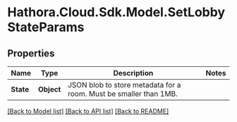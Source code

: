 # Hathora.Cloud.Sdk.Model.SetLobbyStateParams

## Properties

Name | Type | Description | Notes
------------ | ------------- | ------------- | -------------
**State** | **Object** | JSON blob to store metadata for a room. Must be smaller than 1MB. | 

[[Back to Model list]](../README.md#documentation-for-models) [[Back to API list]](../README.md#documentation-for-api-endpoints) [[Back to README]](../README.md)

